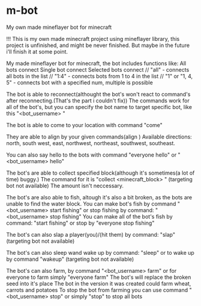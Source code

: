 # m-bot
My own made mineflayer bot for minecraft

!!! This is my own made minecraft project using mineflayer library, this project is unfinished, and might be never finished. But maybe
in the future i'll finish it at some point.

My made mineflayer bot for minecraft, the bot includes functions like:
All bots connect
Single bot connect
Selected bots connect
// "all" - connects all bots in the list
// "1:4" - connects bots from 1 to 4 in the list
// "1" or "1, 4, 5" - connects bot with a specified num, multiple is possible

The bot is able to reconnect(althought the bot's won't react to command's after reconnecting.(That's the part i couldn't fix))
The commands work for all of the bot's, but you can specify the bot name to target specific bot, like this "<bot_username> <command>"

The bot is able to come to your location with command "come"

They are able to align by your given commands(align <direction>)
Available directions: north, south west, east, northwest, northeast, southwest, southeast.

You can also say hello to the bots with command "everyone hello" or "<bot_username> hello"

The bot's are able to collect specified block(although it's sometimes(a lot of time) buggy.)
The command for it is "collect <minecraft_block> <amount>" (targeting bot not available)
The amount isn't neccessary.

The bot's are also able to fish, altough  it's also a bit broken, as the bots are unable to find the water block.
You can make bot's fish by command "<bot_username> start fishing" or stop fishing by command: "<bot_username> stop fishing"
You can make all of the bot's fish by command: "start fishing" or stop by "everyone stop fishing"

The bot's can also slap a player(you)/(hit them) by command: "slap" (targeting bot not available)

The bot's can also sleep wand wake up by command: "sleep" or to wake up by command "wakeup" (targeting bot not available)

The bot's can also farm, by command "<bot_username> farm" or for everyone to farm simply "everyone farm"
The bot's will replace the broken seed into it's place
The bot in the version it was created could farm wheat, carrots and potatoes
To stop the bot from farming you can use command "<bot_username> stop" or simply "stop" to stop all bots


